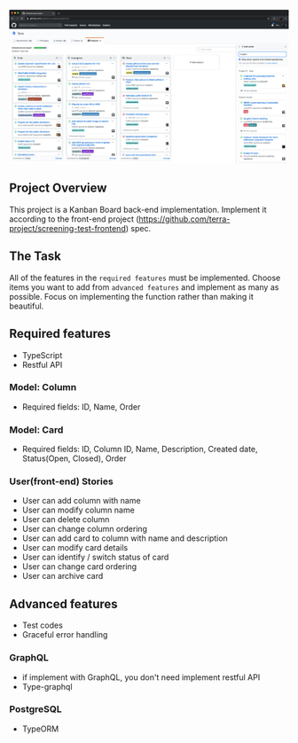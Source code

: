 ![Screenshot](/screenshot.png)
## Project Overview
This project is a Kanban Board back-end implementation. Implement it according to the front-end project (https://github.com/terra-project/screening-test-frontend) spec.

## The Task
All of the features in the `required features` must be implemented. Choose items you want to add from `advanced features` and implement as many as possible. Focus on implementing the function rather than making it beautiful.

## Required features
* TypeScript
* Restful API

### Model: Column
* Required fields: ID, Name, Order

### Model: Card
* Required fields: ID, Column ID, Name, Description, Created date, Status(Open, Closed), Order

### User(front-end) Stories
* User can add column with name
* User can modify column name
* User can delete column
* User can change column ordering
* User can add card to column with name and description
* User can modify card details
* User can identify / switch status of card
* User can change card ordering
* User can archive card

## Advanced features

* Test codes
* Graceful error handling

### GraphQL
* if implement with GraphQL, you don't need implement restful API
* Type-graphql

### PostgreSQL
* TypeORM
